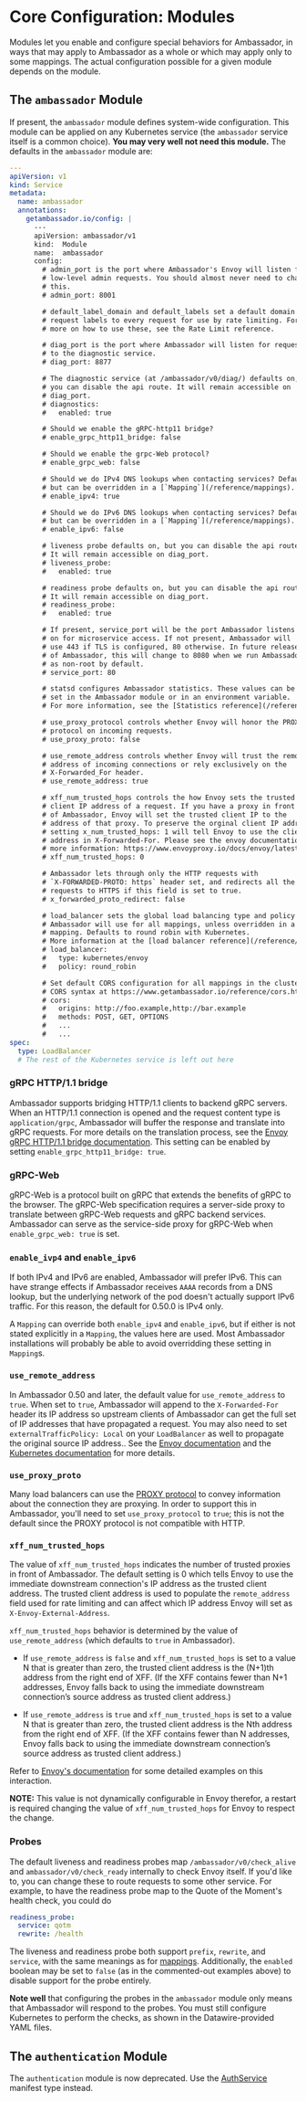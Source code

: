 # Core Configuration: Modules

Modules let you enable and configure special behaviors for Ambassador, in ways that may apply to Ambassador as a whole or which may apply only to some mappings. The actual configuration possible for a given module depends on the module.

## The `ambassador` Module

If present, the `ambassador` module defines system-wide configuration. This module can be applied on any Kubernetes service (the `ambassador` service itself is a common choice). **You may very well not need this module.** The defaults in the `ambassador` module are:

```yaml
---
apiVersion: v1
kind: Service
metadata:
  name: ambassador
  annotations:
    getambassador.io/config: |
      ---
      apiVersion: ambassador/v1
      kind:  Module
      name:  ambassador
      config:
        # admin_port is the port where Ambassador's Envoy will listen for
        # low-level admin requests. You should almost never need to change
        # this.
        # admin_port: 8001

        # default_label_domain and default_labels set a default domain and
        # request labels to every request for use by rate limiting. For
        # more on how to use these, see the Rate Limit reference.

        # diag_port is the port where Ambassador will listen for requests
        # to the diagnostic service.
        # diag_port: 8877

        # The diagnostic service (at /ambassador/v0/diag/) defaults on, but
        # you can disable the api route. It will remain accessible on
        # diag_port.
        # diagnostics:
        #   enabled: true

        # Should we enable the gRPC-http11 bridge?
        # enable_grpc_http11_bridge: false

        # Should we enable the grpc-Web protocol?
        # enable_grpc_web: false

        # Should we do IPv4 DNS lookups when contacting services? Defaults to true,
        # but can be overridden in a [`Mapping`](/reference/mappings).
        # enable_ipv4: true

        # Should we do IPv6 DNS lookups when contacting services? Defaults to false,
        # but can be overridden in a [`Mapping`](/reference/mappings).
        # enable_ipv6: false

        # liveness probe defaults on, but you can disable the api route.
        # It will remain accessible on diag_port.
        # liveness_probe:
        #   enabled: true

        # readiness probe defaults on, but you can disable the api route.
        # It will remain accessible on diag_port.
        # readiness_probe:
        #   enabled: true

        # If present, service_port will be the port Ambassador listens
        # on for microservice access. If not present, Ambassador will
        # use 443 if TLS is configured, 80 otherwise. In future releases
        # of Ambassador, this will change to 8080 when we run Ambassador
        # as non-root by default.
        # service_port: 80

        # statsd configures Ambassador statistics. These values can be
        # set in the Ambassador module or in an environment variable.
        # For more information, see the [Statistics reference](/reference/statistics/#exposing-statistics-via-statsd)

        # use_proxy_protocol controls whether Envoy will honor the PROXY
        # protocol on incoming requests.
        # use_proxy_proto: false

        # use_remote_address controls whether Envoy will trust the remote
        # address of incoming connections or rely exclusively on the 
        # X-Forwarded_For header. 
        # use_remote_address: true

        # xff_num_trusted_hops controls the how Envoy sets the trusted 
        # client IP address of a request. If you have a proxy in front
        # of Ambassador, Envoy will set the trusted client IP to the
        # address of that proxy. To preserve the orginal client IP address,
        # setting x_num_trusted_hops: 1 will tell Envoy to use the client IP
        # address in X-Forwarded-For. Please see the envoy documentation for
        # more information: https://www.envoyproxy.io/docs/envoy/latest/configuration/http_conn_man/headers#x-forwarded-for
        # xff_num_trusted_hops: 0

        # Ambassador lets through only the HTTP requests with
        # `X-FORWARDED-PROTO: https` header set, and redirects all the other
        # requests to HTTPS if this field is set to true.
        # x_forwarded_proto_redirect: false

        # load_balancer sets the global load balancing type and policy that
        # Ambassador will use for all mappings, unless overridden in a
        # mapping. Defaults to round robin with Kubernetes.
        # More information at the [load balancer reference](/reference/load-balancer)
        # load_balancer:
        #   type: kubernetes/envoy
        #   policy: round_robin

        # Set default CORS configuration for all mappings in the cluster. See 
        # CORS syntax at https://www.getambassador.io/reference/cors.html
        # cors:
        #   origins: http://foo.example,http://bar.example
        #   methods: POST, GET, OPTIONS
        #   ...
        #   ...
spec:
  type: LoadBalancer
  # The rest of the Kubernetes service is left out here
```

### gRPC HTTP/1.1 bridge

Ambassador supports bridging HTTP/1.1 clients to backend gRPC servers. When an HTTP/1.1 connection is opened and the request content type is `application/grpc`, Ambassador will buffer the response and translate into gRPC requests. For more details on the translation process, see the [Envoy gRPC HTTP/1.1 bridge documentation](https://www.envoyproxy.io/docs/envoy/latest/configuration/http_filters/grpc_http1_bridge_filter.html). This setting can be enabled by setting `enable_grpc_http11_bridge: true`.

### gRPC-Web

gRPC-Web is a protocol built on gRPC that extends the benefits of gRPC to the browser. The gRPC-Web specification requires a server-side proxy to translate between gRPC-Web requests and gRPC backend services. Ambassador can serve as the service-side proxy for gRPC-Web when `enable_grpc_web: true` is set.

### `enable_ivp4` and `enable_ipv6`

If both IPv4 and IPv6 are enabled, Ambassador will prefer IPv6. This can have strange effects if Ambassador receives
`AAAA` records from a DNS lookup, but the underlying network of the pod doesn't actually support IPv6 traffic. For this
reason, the default for 0.50.0 is IPv4 only.

A `Mapping` can override both `enable_ipv4` and `enable_ipv6`, but if either is not stated explicitly in a `Mapping`,
the values here are used. Most Ambassador installations will probably be able to avoid overridding these setting in `Mapping`s.

### `use_remote_address`

In Ambassador 0.50 and later, the default value for `use_remote_address` to `true`. When set to `true`, Ambassador will append to the `X-Forwarded-For` header its IP address so upstream clients of Ambassador can get the full set of IP addresses that have propagated a request.  You may also need to set `externalTrafficPolicy: Local` on your `LoadBalancer` as well to propagate the original source IP address..  See the [Envoy documentation](https://www.envoyproxy.io/docs/envoy/latest/configuration/http_conn_man/headers.html) and the [Kubernetes documentation](https://kubernetes.io/docs/tasks/access-application-cluster/create-external-load-balancer/#preserving-the-client-source-ip) for more details.

### `use_proxy_proto`

Many load balancers can use the [PROXY protocol](https://www.haproxy.org/download/1.8/doc/proxy-protocol.txt) to convey information about the connection they are proxying. In order to support this in Ambassador, you'll need to set `use_proxy_protocol` to `true`; this is not the default since the PROXY protocol is not compatible with HTTP.

### `xff_num_trusted_hops`

The value of `xff_num_trusted_hops` indicates the number of trusted proxies in front of Ambassador. The default setting is 0 which tells Envoy to use the immediate downstream connection's IP address as the trusted client address. The trusted client address is used to populate the `remote_address` field used for rate limiting and can affect which IP address Envoy will set as `X-Envoy-External-Address`. 

`xff_num_trusted_hops` behavior is determined by the value of `use_remote_address` (which defaults to `true` in Ambassador).

- If `use_remote_address` is `false` and `xff_num_trusted_hops` is set to a value N that is greater than zero, the trusted client address is the (N+1)th address from the right end of XFF. (If the XFF contains fewer than N+1 addresses, Envoy falls back to using the immediate downstream connection’s source address as trusted client address.)

- If `use_remote_address` is `true` and `xff_num_trusted_hops` is set to a value N that is greater than zero, the trusted client address is the Nth address from the right end of XFF. (If the XFF contains fewer than N addresses, Envoy falls back to using the immediate downstream connection’s source address as trusted client address.)

Refer to [Envoy's documentation](https://www.envoyproxy.io/docs/envoy/latest/configuration/http_conn_man/headers#x-forwarded-for) for some detailed examples on this interaction.

**NOTE:** This value is not dynamically configurable in Envoy therefor, a restart is required  changing the value of `xff_num_trusted_hops` for Envoy to respect the change.

### Probes

The default liveness and readiness probes map `/ambassador/v0/check_alive` and `ambassador/v0/check_ready` internally to check Envoy itself. If you'd like to, you can change these to route requests to some other service. For example, to have the readiness probe map to the Quote of the Moment's health check, you could do

```yaml
readiness_probe:
  service: qotm
  rewrite: /health
```

The liveness and readiness probe both support `prefix`, `rewrite`, and `service`, with the same meanings as for [mappings](/reference/mappings). Additionally, the `enabled` boolean may be set to `false` (as in the commented-out examples above) to disable support for the probe entirely.

**Note well** that configuring the probes in the `ambassador` module only means that Ambassador will respond to the probes. You must still configure Kubernetes to perform the checks, as shown in the Datawire-provided YAML files.

## The `authentication` Module

The `authentication` module is now deprecated. Use the [AuthService](/reference/services/auth-service) manifest type instead.
